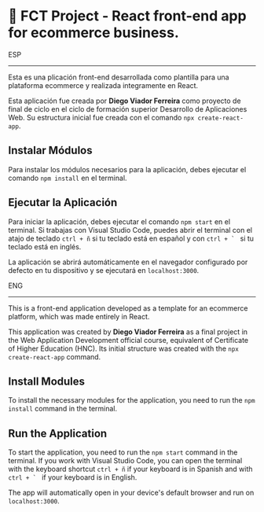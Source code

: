 # 🛒 FCT Project - React front-end app for ecommerce business.

ESP

---

Esta es una plicación front-end desarrollada como plantilla para una plataforma ecommerce y realizada integramente en React.

Esta aplicación fue creada por **Diego Viador Ferreira** como proyecto de final de ciclo en el ciclo de formación superior Desarrollo de Aplicaciones Web. Su estructura inicial fue creada con el comando `npx create-react-app`.

## Instalar Módulos

Para instalar los módulos necesarios para la aplicación, debes ejecutar el comando `npm install` en el terminal.

## Ejecutar la Aplicación

Para iniciar la aplicación, debes ejecutar el comando `npm start` en el terminal. Si trabajas con Visual Studio Code, puedes abrir el terminal con el atajo de teclado `ctrl + ñ` si tu teclado está en español y con ```ctrl + ` ``` si tu teclado está en inglés. 

La aplicación se abrirá automáticamente en el navegador configurado por defecto en tu dispositivo y se ejecutará en `localhost:3000`.

ENG

---

This is a front-end application developed as a template for an ecommerce platform, which was made entirely in React.

This application was created by **Diego Viador Ferreira** as a final project in the Web Application Development official course, equivalent of Certificate of Higher Education (HNC). Its initial structure was created with the `npx create-react-app` command.

## Install Modules

To install the necessary modules for the application, you need to run the `npm install` command in the terminal.

## Run the Application

To start the application, you need to run the `npm start` command in the terminal. If you work with Visual Studio Code, you can open the terminal with the keyboard shortcut `ctrl + ñ` if your keyboard is in Spanish and with ```ctrl + ` ``` if your keyboard is in English.

The app will automatically open in your device's default browser and run on `localhost:3000`.
